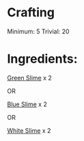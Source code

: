 <!-- TITLE: Ball of Slime -->
<!-- SUBTITLE: A squishy ball of slime -->



# Crafting
Minimum: 5
Trivial: 20
# Ingredients:
[Green Slime](green-slime) x 2

OR

[Blue Slime](blue-slime) x 2

OR

[White Slime](white-slime) x 2